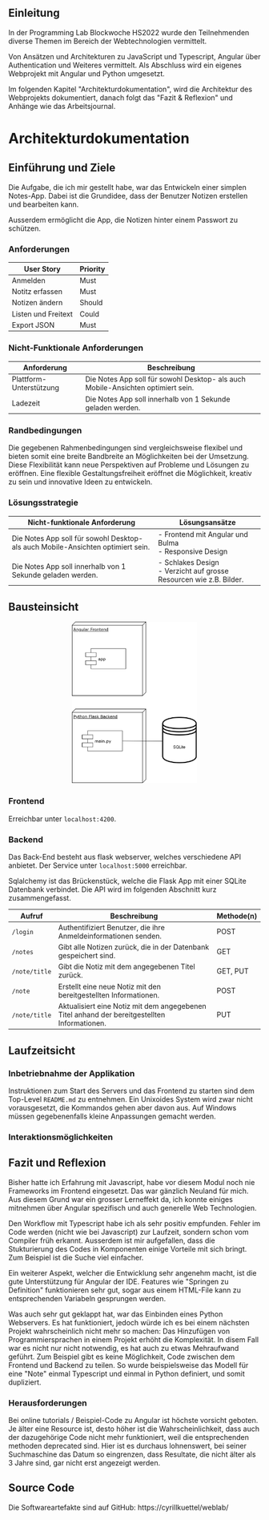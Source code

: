 ## Einleitung

In der Programming Lab Blockwoche HS2022 wurde den
Teilnehmenden diverse Themen im Bereich der Webtechnologien vermittelt.

Von Ansätzen und Architekturen zu JavaScript und Typescript, Angular über Authentication 
und Weiteres vermittelt. Als
Abschluss wird ein eigenes Webprojekt mit Angular und Python umgesetzt.


Im folgenden Kapitel "Architekturdokumentation", wird die Architektur des
Webprojekts dokumentiert, danach folgt das "Fazit & Reflexion" und Anhänge wie
das Arbeitsjournal.


# Architekturdokumentation


## Einführung und Ziele
Die Aufgabe, die ich mir gestellt habe, war das Entwickeln einer simplen Notes-App.
Dabei ist die Grundidee, dass der Benutzer Notizen erstellen und bearbeiten kann.

Ausserdem ermöglicht die App, die Notizen hinter einem Passwort zu schützen.
### Anforderungen 

| User Story | Priority |
| --- | --- |
| Anmelden | Must |
| Notitz erfassen | Must |
| Notizen ändern | Should |
| Listen und Freitext | Could |
| Export JSON | Must |

### Nicht-Funktionale Anforderungen

| Anforderung | Beschreibung |
| --- | --- |
| Plattform-Unterstützung | Die Notes App soll für sowohl Desktop- als auch Mobile-Ansichten optimiert sein. |
| Ladezeit | Die Notes App soll innerhalb von 1 Sekunde geladen werden. |

### Randbedingungen

Die gegebenen Rahmenbedingungen sind vergleichsweise flexibel und bieten 
somit eine breite Bandbreite an Möglichkeiten bei der Umsetzung.
Diese Flexibilität kann neue Perspektiven auf Probleme und Lösungen zu eröffnen. 
Eine flexible Gestaltungsfreiheit eröffnet die Möglichkeit, kreativ zu sein und 
innovative Ideen zu entwickeln.


### Lösungsstrategie

| Nicht-funktionale Anforderung                                                    | Lösungsansätze                                                          |
|----------------------------------------------------------------------------------|-------------------------------------------------------------------------|
| Die Notes App soll für sowohl Desktop- als auch Mobile-Ansichten optimiert sein. | - Frontend mit Angular und Bulma<br/> - Responsive Design               |
| Die Notes App soll innerhalb von 1 Sekunde geladen werden.                       | - Schlakes Design<br/> - Verzicht auf grosse Resourcen wie z.B. Bilder. |


## Bausteinsicht

<p align="middle">
  <img src="https://github.com/cyrillkuettel/weblab/blob/master/img/bausteinsicht.png" width="250px" />
</p>

###  Frontend
Erreichbar unter `localhost:4200`.

### Backend 
Das Back-End besteht aus flask webserver, welches verschiedene API
anbietet. Der Service unter `localhost:5000` erreichbar. 

Sqlalchemy ist das Brückenstück, welche die Flask App mit einer SQLite Datenbank verbindet.
Die API wird im folgenden Abschnitt kurz zusammengefasst.


| Aufruf         | Beschreibung                                                                                                        | Methode(n)              |
|----------------| -------------------------------------------------------------------------------------------------------------------|------------------------|
| `/login`       | Authentifiziert Benutzer, die ihre Anmeldeinformationen senden.                                                      | POST                   |
| `/notes`       | Gibt alle Notizen zurück, die in der Datenbank gespeichert sind.                                                    | GET                    |
| `/note/title`  | Gibt die Notiz mit dem angegebenen Titel zurück.                                                                     | GET, PUT               |
| `/note`        | Erstellt eine neue Notiz mit den bereitgestellten Informationen.                                                     | POST                   |
| `/note/title` | Aktualisiert eine Notiz mit dem angegebenen Titel anhand der bereitgestellten Informationen.                         | PUT                    |

## Laufzeitsicht

### Inbetriebnahme der Applikation

Instruktionen zum Start des Servers und das Frontend zu starten sind dem Top-Level `README.md` zu entnehmen.
Ein Unixoides System wird zwar nicht vorausgesetzt, die Kommandos gehen aber davon aus. 
Auf Windows müssen gegebenenfalls kleine Anpassungen gemacht werden.

### Interaktionsmöglichkeiten


## Fazit und Reflexion


Bisher hatte ich Erfahrung mit Javascript, habe vor diesem Modul noch nie Frameworks
im Frontend eingesetzt. Das war gänzlich Neuland für mich.
 Aus diesem Grund war ein grosser Lerneffekt da, ich konnte einiges mitnehmen über Angular spezifisch und auch 
generelle Web Technologien.

Den Workflow mit Typescript habe ich als sehr positiv empfunden. 
Fehler im Code werden (nicht wie bei Javascript) zur Laufzeit, sondern schon vom 
Compiler früh erkannt. Ausserdem ist mir aufgefallen, dass die Stukturierung des Codes 
in Komponenten einige Vorteile mit sich bringt. Zum Beispiel ist die Suche viel einfacher. 

Ein weiterer Aspekt, welcher die Entwicklung sehr angenehm macht, ist die gute 
Unterstützung für Angular der IDE. Features wie "Springen zu Definition" 
funktionieren sehr gut, sogar aus einem HTML-File kann zu entsprechenden Variabeln 
gesprungen werden. 

Was auch sehr gut geklappt hat, war das Einbinden eines Python Webservers. Es hat funktioniert, 
jedoch würde ich es bei einem nächsten Projekt wahrscheinlich nicht mehr so machen:
Das Hinzufügen von Programmiersprachen in einem Projekt erhöht die Komplexität. In disem Fall war
es nicht nur nicht notwendig, es hat auch zu etwas Mehraufwand geführt. Zum Beispiel gibt es keine Möglichkeit,
Code zwischen dem Frontend und Backend zu teilen. So wurde beispielsweise das Modell für eine "Note" einmal 
Typescript und einmal in Python definiert, und somit dupliziert.


### Herausforderungen

Bei online tutorials / Beispiel-Code zu Angular ist höchste vorsicht geboten. Je 
älter eine Resource ist, desto höher ist die Wahrscheinlichkeit, dass auch der 
dazugehörige Code nicht mehr funktioniert, weil die entsprechenden methoden deprecated 
sind. Hier ist es durchaus lohnenswert, bei seiner Suchmaschine das Datum so 
eingrenzen, dass Resultate, die nicht älter als 3 Jahre sind, gar nicht erst 
angezeigt werden. 

## Source Code
Die Softwareartefakte sind auf GitHub: https://cyrillkuettel/weblab/